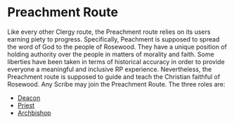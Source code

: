 # Preachment Route

Like every other Clergy route, the Preachment route relies on its users earning piety to progress. Specifically, Peachment is supposed to spread the word of God to the people of Rosewood. They have a unique position of holding authority over the people in matters of morality and faith. Some liberties have been taken in terms of historical accuracy in order to provide everyone a meaningful and inclusive RP experience. Nevertheless, the Preachment route is supposed to guide and teach the Christian faithful of Rosewood. Any Scribe may join the Preachment Route. The three roles are:

* [Deacon](deacon.md)
* [Priest](priest.md)
* [Archbishop](archbishop.md)

